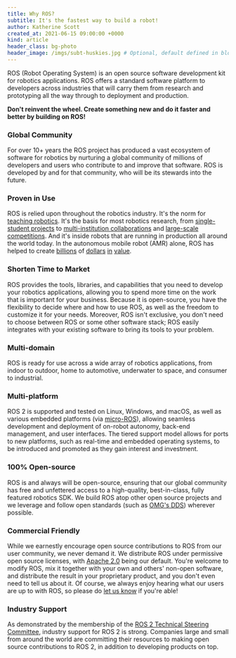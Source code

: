 ```yaml
---
title: Why ROS?
subtitle: It's the fastest way to build a robot!
author: Katherine Scott
created_at: 2021-06-15 09:00:00 +0000
kind: article
header_class: bg-photo
header_image: /imgs/subt-huskies.jpg # Optional, default defined in blog layout
---
```


ROS (Robot Operating System) is an open source software development kit for
robotics applications. ROS offers a standard software platform to developers
across industries that will carry them from research and prototyping all the way through to
deployment and production.

**Don't reinvent the wheel. Create something new and do it faster and better by building on ROS!**

### Global Community

For over 10+ years the ROS project has produced a vast ecosystem of software for
robotics by nurturing a global community of millions of developers and users
who contribute to and improve that software. ROS is developed by and for that
community, who will be its stewards into the future.

### Proven in Use

ROS is relied upon throughout the robotics industry. It's the norm for
[teaching robotics](http://wiki.ros.org/Courses). It's the basis for most
robotics research, from [single-student
projects](https://www.makr.org/2021/scorpio) to [multi-institution
collaborations](http://swarms.eu) and [large-scale
competitions](https://www.subtchallenge.com/). And it's inside robots that are
running in production all around the world today. In the autonomous mobile
robot (AMR) alone, ROS has helped to create
[billions](https://locusrobotics.com/our_news/meet-the-newest-robotics-unicorn-locus-robotics-raises-150-million-at-a-1-billion-valuation-on-surging-e-commerce-sales/)
of
[dollars](https://investors.teradyne.com/news-releases/news-release-details/teradyne-and-mobile-industrial-robots-mir-announce-teradynes/)
[in](https://news.shopify.com/shopify-to-acquire-6-river-systems#)
[value](https://www.zebra.com/us/en/about-zebra/newsroom/press-releases/2021/zebra-technologies-to-acquire-fetch-robotics.html).

### Shorten Time to Market

ROS provides the tools, libraries, and capabilities that you need to develop
your robotics applications, allowing you to spend more time on the work that is
important for your business. Because it is open-source, you have the
flexibility to decide where and how to use ROS, as well as the freedom to
customize it for your needs. Moreover, ROS isn't exclusive, you don't need to choose between ROS or some other software stack; ROS easily integrates with your existing software to bring its tools to your problem. 

### Multi-domain

ROS is ready for use across a wide array of robotics applications, from indoor
to outdoor, home to automotive, underwater to space, and consumer to
industrial.

### Multi-platform

ROS 2 is supported and tested on Linux, Windows, and macOS, as well as various
embedded platforms (via [micro-ROS](https://micro.ros.org/)), allowing seamless
development and deployment of on-robot autonomy, back-end management, and user
interfaces. The tiered support model allows for ports to new platforms, such as
real-time and embedded operating systems, to be introduced and promoted as they gain interest
and investment.

### 100% Open-source

ROS is and always will be open-source, ensuring that our global community has
free and unfettered access to a high-quality, best-in-class, fully featured
robotics SDK. We build ROS atop other open source projects and we leverage and
follow open standards (such as [OMG's
DDS](https://design.ros2.org/articles/ros_on_dds.html)) wherever possible.

### Commercial Friendly

While we earnestly encourage open source contributions to ROS from our user
community, we never demand it. We distribute ROS under permissive open source
licenses, with [Apache 2.0](https://www.apache.org/licenses/LICENSE-2.0.html)
being our default. You're welcome to modify ROS, mix it together with your own
and others' non-open software, and distribute the result in your proprietary
product, and you don't even need to tell us about it. Of course, we always
enjoy hearing what our users are up to with ROS, so please do [let us
know](https://discourse.ros.org/c/ros-projects) if you're able!


### Industry Support

As demonstrated by the membership of the [ROS 2 Technical Steering
Committee](https://docs.ros.org/en/rolling/Governance.html), industry support
for ROS 2 is strong.  Companies large and small from around the world are
committing their resources to making open source contributions to ROS 2, in
addition to developing products on top.
